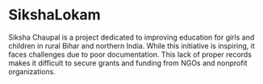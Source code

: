 # SikshaLokam
Siksha Chaupal is a project dedicated to improving education for girls and children in rural Bihar and northern India. While this initiative is inspiring, it faces challenges due to poor documentation. This lack of proper records makes it difficult to secure grants and funding from NGOs and nonprofit organizations.

